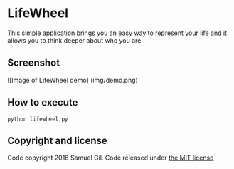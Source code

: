 # LifeWheel

This simple application brings you an easy way to represent your life and it allows you to think deeper about who you are

## Screenshot
![Image of LifeWheel demo]
(img/demo.png)

## How to execute
`python lifewheel.py`

## Copyright and license

Code copyright 2016 Samuel Gil. Code released under [the MIT license](LICENSE)
